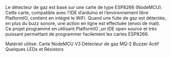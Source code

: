 Le détecteur de gaz est basé sur une carte de type ESP8266 (NodeMCU). Cette carte, compatible avec l’IDE d’arduino et l’environnement libre PlatformIO, contient en intégré le WiFi. Quand une fuite de gaz est détectée, en plus du buzz sonore, une action en ligne est effectuée (envoi de mail). Ce projet programmé en utilisant PlatformIO ,un IDE open source et très puissant permettant de programmer facilement les cartes ESP8266.

Matériel utilisé:
  Carte NodeMCU V3
  Détecteur de gaz MQ-2
  Buzzer Actif
  Quelques LEDs et Résistors
